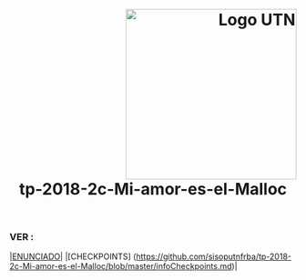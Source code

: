<h1>
  <br>
  <div class="row">
  <div class="column" align = "right"><img src = "https://www.frba.utn.edu.ar/wp-content/uploads/logo-utn.ba-horizontal-e1471367724904.jpg" alt="Logo UTN" width="300"></div>
  <div class="column" align= "center">tp-2018-2c-Mi-amor-es-el-Malloc</div>
</div>
  </br>
</h1>




### VER :

|[ENUNCIADO](https://www.utnso.com/wp-content/uploads/2018/08/2C2018-El-Gran-TP.pdf)|
|[CHECKPOINTS] (https://github.com/sisoputnfrba/tp-2018-2c-Mi-amor-es-el-Malloc/blob/master/infoCheckpoints.md)|

